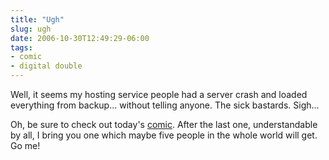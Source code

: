 ```yaml
---
title: "Ugh"
slug: ugh
date: 2006-10-30T12:49:29-06:00
tags:
- comic
- digital double
---
```

Well, it seems my hosting service people had a server crash and loaded everything from backup... without telling anyone. The sick bastards. Sigh...

Oh, be sure to check out today's [comic](http://digitaldouble.smackjeeves.com/comics/73788/). After the last one, understandable by all, I bring you one which maybe five people in the whole world will get. Go me!

